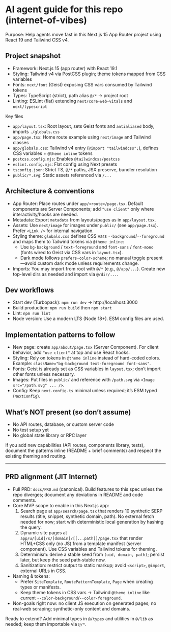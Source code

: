 # AI agent guide for this repo (internet-of-vibes)

Purpose: Help agents move fast in this Next.js 15 App Router project using React 19 and Tailwind CSS v4.

## Project snapshot
- Framework: Next.js 15 (app router) with React 19.1
- Styling: Tailwind v4 via PostCSS plugin; theme tokens mapped from CSS variables
- Fonts: `next/font` (Geist) exposing CSS vars consumed by Tailwind tokens
- Types: TypeScript (strict), path alias `@/*` → project root
- Linting: ESLint (flat) extending `next/core-web-vitals` and `next/typescript`

Key files
- `app/layout.tsx`: Root layout, sets Geist fonts and `antialiased` body, imports `./globals.css`
- `app/page.tsx`: Home route example using `next/image` and Tailwind classes
- `app/globals.css`: Tailwind v4 entry (`@import "tailwindcss";`), defines CSS variables + `@theme inline` tokens
- `postcss.config.mjs`: Enables `@tailwindcss/postcss`
- `eslint.config.mjs`: Flat config using Next presets
- `tsconfig.json`: Strict TS, `@/*` paths, JSX preserve, bundler resolution
- `public/*.svg`: Static assets referenced via `/...`

## Architecture & conventions
- App Router: Place routes under `app/<route>/page.tsx`. Default components are Server Components; add `"use client"` only where interactivity/hooks are needed.
- Metadata: Export `metadata` from layouts/pages as in `app/layout.tsx`.
- Assets: Use `next/image` for images under `public/` (see `app/page.tsx`). Prefer `<Link />` for internal navigation.
- Styling theme: `globals.css` defines CSS vars `--background`/`--foreground` and maps them to Tailwind tokens via `@theme inline`:
  - Use `bg-background` / `text-foreground` and `font-sans` / `font-mono` (fonts wired to Geist via CSS vars in `layout.tsx`).
  - Dark mode follows `prefers-color-scheme`; no manual toggle present—avoid custom dark mode unless requirements change.
- Imports: You may import from root with `@/*` (e.g., `@/app/...`). Create new top-level dirs as needed and import via `@/dir/...`.

## Dev workflows
- Start dev (Turbopack): `npm run dev` → http://localhost:3000
- Build production: `npm run build` then `npm start`
- Lint: `npm run lint`
- Node version: Use a modern LTS (Node 18+). ESM config files are used.

## Implementation patterns to follow
- New page: create `app/about/page.tsx` (Server Component). For client behavior, add `"use client"` at top and use React hooks.
- Styling: Rely on tokens in `@theme inline` instead of hard-coded colors. Example: `className="bg-background text-foreground font-sans"`.
- Fonts: Geist is already set as CSS variables in `layout.tsx`; don’t import other fonts unless necessary.
- Images: Put files in `public/` and reference with `/path.svg` via `<Image src="/path.svg" ... />`.
- Config: Keep `next.config.ts` minimal unless required; it’s ESM typed (`NextConfig`).

## What’s NOT present (so don’t assume)
- No API routes, database, or custom server code
- No test setup yet
- No global state library or RPC layer

If you add new capabilities (API routes, components library, tests), document the patterns inline (README + brief comments) and respect the existing theming and routing.

---

## PRD alignment (JIT Internet)
- Full PRD: `docs/PRD.md` (canonical). Build features to this spec unless the repo diverges; document any deviations in README and code comments.
- Core MVP scope to enable in this Next.js app:
  1) Search page at `app/search/page.tsx` that renders 10 synthetic SERP results (title, snippet, synthetic domain, path). No external fetch needed for now; start with deterministic local generation by hashing the query.
  2) Dynamic site pages at `app/u/[uid]/s/[domain]/[[...path]]/page.tsx` that render HTML+CSS only (no JS) from a template manifest (server component). Use CSS variables and Tailwind tokens for theming.
  3) Determinism: derive a stable seed from `(uid, domain, path)`; persist later, but keep the seed path‑stable now.
  4) Sanitization: restrict output to static markup; avoid `<script>`, `@import`, external URLs in CSS.
- Naming & tokens:
  - Prefer `SiteTemplate`, `RoutePatternTemplate`, `Page` when creating types or manifests.
  - Keep theme tokens in CSS vars → Tailwind `@theme inline` like current `--color-background`/`--color-foreground`.
- Non-goals right now: no client JS execution on generated pages; no real‑web scraping; synthetic-only content and domains.

Ready to extend? Add minimal types in `@/types` and utilities in `@/lib` as needed; keep them importable via `@/*`.
